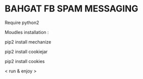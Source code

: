 # BAHGAT FB SPAM MESSAGING 
Require python2

Moudles installation :


pip2 install mechanize

pip2 install cookiejar

pip2 install cookies

< run & enjoy >
